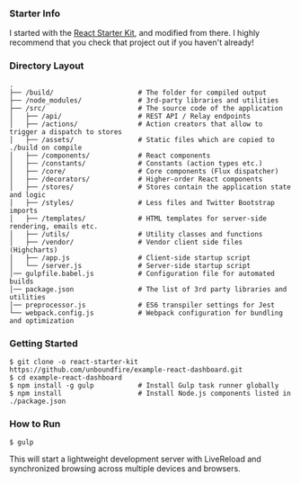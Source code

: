 ### Starter Info
I started with the [React Starter Kit](https://github.com/kriasoft/react-starter-kit), and modified from there. 
I highly recommend that you check that project out if you haven't already!

### Directory Layout

```
.
├── /build/                     # The folder for compiled output
├── /node_modules/              # 3rd-party libraries and utilities
├── /src/                       # The source code of the application
│   ├── /api/                   # REST API / Relay endpoints
│   ├── /actions/               # Action creators that allow to trigger a dispatch to stores
│   ├── /assets/                # Static files which are copied to ./build on compile
│   ├── /components/            # React components
│   ├── /constants/             # Constants (action types etc.)
│   ├── /core/                  # Core components (Flux dispatcher)
│   ├── /decorators/            # Higher-order React components
│   ├── /stores/                # Stores contain the application state and logic
│   ├── /styles/                # Less files and Twitter Bootstrap imports
│   ├── /templates/             # HTML templates for server-side rendering, emails etc.
│   ├── /utils/                 # Utility classes and functions
│   ├── /vendor/                # Vendor client side files (Highcharts)
│   ├── /app.js                 # Client-side startup script
│   └── /server.js              # Server-side startup script
│── gulpfile.babel.js           # Configuration file for automated builds
│── package.json                # The list of 3rd party libraries and utilities
│── preprocessor.js             # ES6 transpiler settings for Jest
└── webpack.config.js           # Webpack configuration for bundling and optimization
```

### Getting Started

```shell
$ git clone -o react-starter-kit https://github.com/unboundfire/example-react-dashboard.git
$ cd example-react-dashboard
$ npm install -g gulp           # Install Gulp task runner globally
$ npm install                   # Install Node.js components listed in ./package.json
```

### How to Run

```shell
$ gulp
```

This will start a lightweight development server with LiveReload and
synchronized browsing across multiple devices and browsers.
